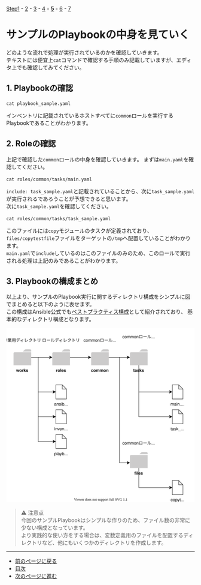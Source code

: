 [Step1](step1.md) - [2](step2.md) - [3](step3.md) - [4](step4.md) - [**5**](step5.md) - [6](step6.md) - [7](step7.md)

# サンプルのPlaybookの中身を見ていく

どのような流れで処理が実行されているのかを確認していきます。  
テキストには便宜上`cat`コマンドで確認する手順のみ記載していますが、エディタ上でも確認してみてください。

## 1. Playbookの確認

`cat playbook_sample.yaml`

インベントリに記載されているホストすべてに`common`ロールを実行するPlaybookであることがわかります。

## 2. Roleの確認

上記で確認した`common`ロールの中身を確認していきます。
まずは`main.yaml`を確認してください。

`cat roles/common/tasks/main.yaml`

`include: task_sample.yaml`と記載されていることから、次に`task_sample.yaml`が実行されるであろうことが予想できると思います。  
次に`task_sample.yaml`を確認してください。

`cat roles/common/tasks/task_sample.yaml`

このファイルには`copy`モジュールのタスクが定義されており、`files/copytestfile`ファイルをターゲットの`/tmp`へ配置していることがわかります。  
`main.yaml`で`include`しているのはこのファイルのみのため、このロールで実行される処理は上記のみであることがわかります。

## 3. Playbookの構成まとめ

以上より、サンプルのPlaybook実行に関するディレクトリ構成をシンプルに図でまとめると以下のように表せます。  
この構成はAnsible公式でも[ベストプラクティス構成](https://docs.ansible.com/ansible/2.9_ja/user_guide/playbooks_best_practices.html#directory-layout)として紹介されており、
基本的なディレクトリ構成となります。

![](img/playbook.drawio.svg)

> ⚠️ 注意点  
> 今回のサンプルPlaybookはシンプルな作りのため、ファイル数の非常に少ない構成となっています。  
> より実践的な使い方をする場合は、変数定義用のファイルを配置するディレクトリなど、他にもいくつかのディレクトリを作成します。

---

- [前のページに戻る](step4.md)
- [目次](README.md)
- [次のページに進む](step6.md)

